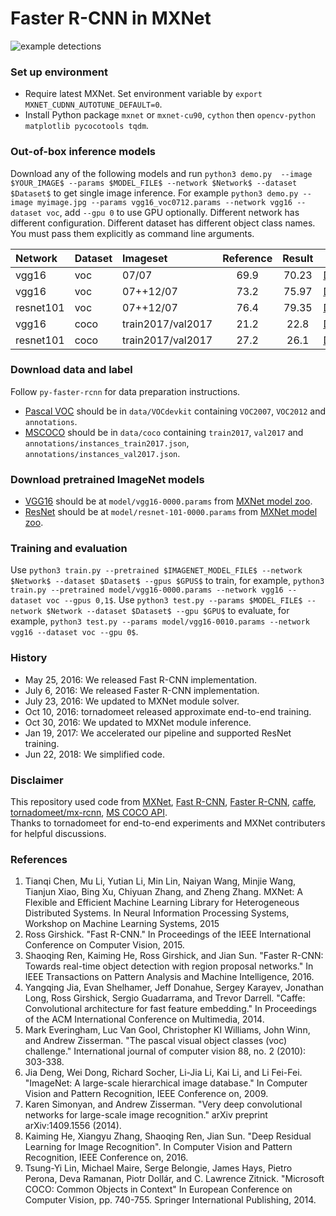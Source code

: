 # Faster R-CNN in MXNet

![example detections](https://cloud.githubusercontent.com/assets/13162287/22101032/92085dc0-de6c-11e6-9228-67e72606ddbc.png)

### Set up environment
* Require latest MXNet. Set environment variable by `export MXNET_CUDNN_AUTOTUNE_DEFAULT=0`.
* Install Python package `mxnet` or `mxnet-cu90`, `cython` then `opencv-python matplotlib pycocotools tqdm`.

### Out-of-box inference models
Download any of the following models and run `python3 demo.py  --image $YOUR_IMAGE$ --params $MODEL_FILE$ --network $Network$ --dataset $Dataset$` to get single image inference.
For example `python3 demo.py --image myimage.jpg --params vgg16_voc0712.params --network vgg16 --dataset voc`, add `--gpu 0` to use GPU optionally.
Different network has different configuration. Different dataset has different object class names. You must pass them explicitly as command line arguments.

| Network | Dataset | Imageset | Reference | Result | Link  |
| :------ | :------------ | :----------- | :-------: | :----: | :---: |
| vgg16 | voc | 07/07 | 69.9 | 70.23 | [Dropbox](https://www.dropbox.com/s/gfxnf1qzzc0lzw2/vgg_voc07-0010.params?dl=0) |
| vgg16 | voc | 07++12/07 | 73.2 | 75.97 | [Dropbox](https://www.dropbox.com/s/rvktx65s48cuyb9/vgg_voc0712-0010.params?dl=0) |
| resnet101 | voc | 07++12/07 | 76.4 | 79.35 | [Dropbox](https://www.dropbox.com/s/ge2wl0tn47xezdf/resnet_voc0712-0010.params?dl=0) |
| vgg16 | coco | train2017/val2017 | 21.2 | 22.8 | [Dropbox](https://www.dropbox.com/s/e0ivvrc4pku3vj7/vgg_coco-0010.params?dl=0) |
| resnet101 | coco | train2017/val2017 | 27.2 | 26.1 | [Dropbox](https://www.dropbox.com/s/bfuy2uo1q1nwqjr/resnet_coco-0010.params?dl=0) |

### Download data and label
Follow `py-faster-rcnn` for data preparation instructions.
* [Pascal VOC](http://host.robots.ox.ac.uk/pascal/VOC/) should be in `data/VOCdevkit` containing `VOC2007`, `VOC2012` and `annotations`.
* [MSCOCO](http://mscoco.org/dataset/) should be in `data/coco` containing `train2017`, `val2017` and `annotations/instances_train2017.json`, `annotations/instances_val2017.json`.

### Download pretrained ImageNet models
* [VGG16](http://www.robots.ox.ac.uk/~vgg/research/very_deep/) should be at `model/vgg16-0000.params` from [MXNet model zoo](http://data.dmlc.ml/models/imagenet/vgg/).
* [ResNet](https://github.com/tornadomeet/ResNet) should be at `model/resnet-101-0000.params` from [MXNet model zoo](http://data.dmlc.ml/models/imagenet/resnet/).

### Training and evaluation
Use `python3 train.py --pretrained $IMAGENET_MODEL_FILE$ --network $Network$ --dataset $Dataset$ --gpus $GPUS$` to train,
for example, `python3 train.py --pretrained model/vgg16-0000.params --network vgg16 --dataset voc --gpus 0,1$`.
Use `python3 test.py --params $MODEL_FILE$ --network $Network --dataset $Dataset$ --gpu $GPU$` to evaluate,
for example, `python3 test.py --params model/vgg16-0010.params --network vgg16 --dataset voc --gpu 0$`.

### History
* May 25, 2016: We released Fast R-CNN implementation.
* July 6, 2016: We released Faster R-CNN implementation.
* July 23, 2016: We updated to MXNet module solver.
* Oct 10, 2016: tornadomeet released approximate end-to-end training.
* Oct 30, 2016: We updated to MXNet module inference.
* Jan 19, 2017: We accelerated our pipeline and supported ResNet training.
* Jun 22, 2018: We simplified code. 

### Disclaimer
This repository used code from [MXNet](https://github.com/dmlc/mxnet),
[Fast R-CNN](https://github.com/rbgirshick/fast-rcnn),
[Faster R-CNN](https://github.com/rbgirshick/py-faster-rcnn),
[caffe](https://github.com/BVLC/caffe),
[tornadomeet/mx-rcnn](https://github.com/tornadomeet/mx-rcnn),
[MS COCO API](https://github.com/pdollar/coco).  
Thanks to tornadomeet for end-to-end experiments and MXNet contributers for helpful discussions.

### References
1. Tianqi Chen, Mu Li, Yutian Li, Min Lin, Naiyan Wang, Minjie Wang, Tianjun Xiao, Bing Xu, Chiyuan Zhang, and Zheng Zhang. MXNet: A Flexible and Efficient Machine Learning Library for Heterogeneous Distributed Systems. In Neural Information Processing Systems, Workshop on Machine Learning Systems, 2015
2. Ross Girshick. "Fast R-CNN." In Proceedings of the IEEE International Conference on Computer Vision, 2015.
3. Shaoqing Ren, Kaiming He, Ross Girshick, and Jian Sun. "Faster R-CNN: Towards real-time object detection with region proposal networks." In IEEE Transactions on Pattern Analysis and Machine Intelligence, 2016.
4. Yangqing Jia, Evan Shelhamer, Jeff Donahue, Sergey Karayev, Jonathan Long, Ross Girshick, Sergio Guadarrama, and Trevor Darrell. "Caffe: Convolutional architecture for fast feature embedding." In Proceedings of the ACM International Conference on Multimedia, 2014.
5. Mark Everingham, Luc Van Gool, Christopher KI Williams, John Winn, and Andrew Zisserman. "The pascal visual object classes (voc) challenge." International journal of computer vision 88, no. 2 (2010): 303-338.
6. Jia Deng, Wei Dong, Richard Socher, Li-Jia Li, Kai Li, and Li Fei-Fei. "ImageNet: A large-scale hierarchical image database." In Computer Vision and Pattern Recognition, IEEE Conference on, 2009.
7. Karen Simonyan, and Andrew Zisserman. "Very deep convolutional networks for large-scale image recognition." arXiv preprint arXiv:1409.1556 (2014).
8. Kaiming He, Xiangyu Zhang, Shaoqing Ren, Jian Sun. "Deep Residual Learning for Image Recognition". In Computer Vision and Pattern Recognition, IEEE Conference on, 2016.
9. Tsung-Yi Lin, Michael Maire, Serge Belongie, James Hays, Pietro Perona, Deva Ramanan, Piotr Dollár, and C. Lawrence Zitnick. "Microsoft COCO: Common Objects in Context" In European Conference on Computer Vision, pp. 740-755. Springer International Publishing, 2014.
